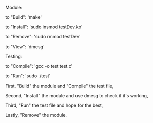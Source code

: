 Module:

to "Build": 'make'

to "Install": 'sudo insmod testDev.ko'

to "Remove":  'sudo rmmod testDev'

to "View":  'dmesg'

Testing:


to "Compile": 'gcc -o test test.c'

to "Run": 'sudo ./test'






First, "Build" the module and "Compile" the test file,

Second, "Install" the module and use dmesg to check if it's working,

Third, "Run" the test file and hope for the best,

Lastly, "Remove" the module.
